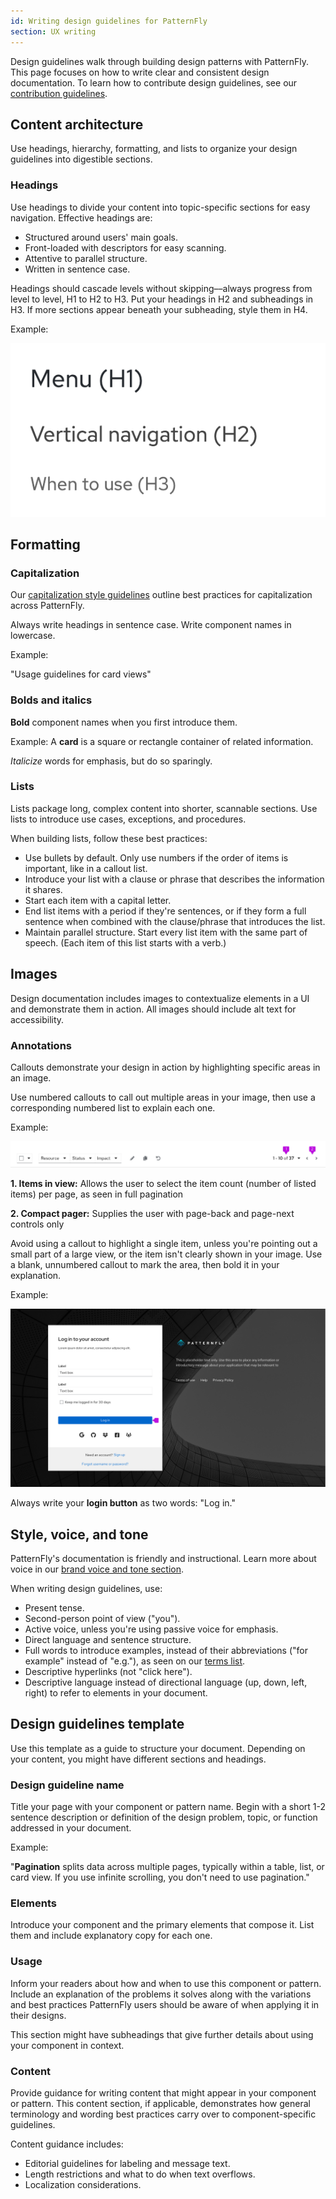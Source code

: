 ```yaml
---
id: Writing design guidelines for PatternFly
section: UX writing
---
```


Design guidelines walk through building design patterns with PatternFly. This page focuses on how to write clear and consistent design documentation. To learn how to contribute design guidelines, see our [contribution guidelines](/contribute/design-guidelines/).

## Content architecture

Use headings, hierarchy, formatting, and lists to organize your design guidelines into digestible sections.

### Headings

Use headings to divide your content into topic-specific sections for easy navigation. Effective headings are:

- Structured around users' main goals.
- Front-loaded with descriptors for easy scanning.
- Attentive to parallel structure.
- Written in sentence case.

Headings should cascade levels without skipping––always progress from level to level, H1 to H2 to H3. Put your headings in H2 and subheadings in H3. If more sections appear beneath your subheading, style them in H4.

Example:

![An example of how different headings cascade in design documentation. We removed the body copy between them for easy comparison between levels. It reads: "Menu (H1), Vertical navigation (H2), When to use (H3)."](./img/desguidelines1.png)

## Formatting 

### Capitalization

Our [capitalization style guidelines](/ux-writing/capitalization/) outline best practices for capitalization across PatternFly. 

Always write headings in sentence case. Write component names in lowercase.

Example: 

"Usage guidelines for card views"

### Bolds and italics

**Bold** component names when you first introduce them.

Example: A **card** is a square or rectangle container of related information.

*Italicize* words for emphasis, but do so sparingly.

### Lists

Lists package long, complex content into shorter, scannable sections. Use lists to introduce use cases, exceptions, and procedures.

When building lists, follow these best practices:

- Use bullets by default. Only use numbers if the order of items is important, like in a callout list.
- Introduce your list with a clause or phrase that describes the information it shares. 
- Start each item with a capital letter.
- End list items with a period if they're sentences, or if they form a full sentence when combined with the clause/phrase that introduces the list.
- Maintain parallel structure. Start every list item with the same part of speech. (Each item of this list starts with a verb.)

## Images

Design documentation includes images to contextualize elements in a UI and demonstrate them in action. All images should include alt text for accessibility.

### Annotations

Callouts demonstrate your design in action by highlighting specific areas in an image.

Use numbered callouts to call out multiple areas in your image, then use a corresponding numbered list to explain each one.

Example:

![Two callouts highlight multiple items on a toolbar.](./img/desguidelines2.png)

**1. Items in view:** Allows the user to select the item count (number of listed items) per page, as seen in full pagination

**2. Compact pager:** Supplies the user with page-back and page-next controls only

Avoid using a callout to highlight a single item, unless you're pointing out a small part of a large view, or the item isn't clearly shown in your image. Use a blank, unnumbered callout to mark the area, then bold it in your explanation.

Example:

![#A single callout highlights the login button on a large screen.](./img/desguidelines3.png)

Always write your **login button** as two words: "Log in."

## Style, voice, and tone

PatternFly's documentation is friendly and instructional. Learn more about voice in our [brand voice and tone section](/ux-writing/brand-voice-and-tone/).

When writing design guidelines, use:

- Present tense.
- Second-person point of view ("you").
- Active voice, unless you're using passive voice for emphasis.
- Direct language and sentence structure.
- Full words to introduce examples, instead of their abbreviations ("for example" instead of "e.g."), as seen on our [terms list](/ux-writing/terminology/).
- Descriptive hyperlinks (not "click here").
- Descriptive language instead of directional language (up, down, left, right) to refer to elements in your document.

## Design guidelines template

Use this template as a guide to structure your document. Depending on your content, you might have different sections and headings.

### Design guideline name

Title your page with your component or pattern name. Begin with a short 1-2 sentence description or definition of the design problem, topic, or function addressed in your document.

Example:

"**Pagination** splits data across multiple pages, typically within a table, list, or card view. If you use infinite scrolling, you don't need to use pagination."

### Elements

Introduce your component and the primary elements that compose it. List them and include explanatory copy for each one.

### Usage

Inform your readers about how and when to use this component or pattern. Include an explanation of the problems it solves along with the variations and best practices PatternFly users should be aware of when applying it in their designs.

This section might have subheadings that give further details about using your component in context.

### Content

Provide guidance for writing content that might appear in your component or pattern. This content section, if applicable, demonstrates how general terminology and wording best practices carry over to component-specific guidelines.

Content guidance includes:

- Editorial guidelines for labeling and message text.
- Length restrictions and what to do when text overflows.
- Localization considerations.
